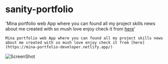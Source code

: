 ﻿# sanity-portfolio

'Mina portfolio web App where you can found all my project skills news about me created with so mush love enjoy check it from [here](https://mina-portfolio-developer.netlify.app/)'

`Mina portfolio web App where you can found all my project skills news about me created with so mush love enjoy check it from [here](https://mina-portfolio-developer.netlify.app/)`

![ScreenShot](https://i.pinimg.com/564x/f4/44/b3/f444b3e0a464a3c81df37d36c66b9ef2.jpg)
